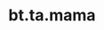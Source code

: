 <div itemscope itemtype="http://developers.google.com/ReferenceObject">
<meta itemprop="name" content="bt.ta.mama" />
<meta itemprop="path" content="Stable" />
</div>

# bt.ta.mama

<!-- Insert buttons and diff -->

<table class="tfo-notebook-buttons tfo-api nocontent" align="left">

</table>





<pre class="devsite-click-to-copy prettyprint lang-py tfo-signature-link">
<code>bt.ta.mama(
    *args, **kwargs
) -> np.array
</code></pre>



<!-- Placeholder for "Used in" -->
